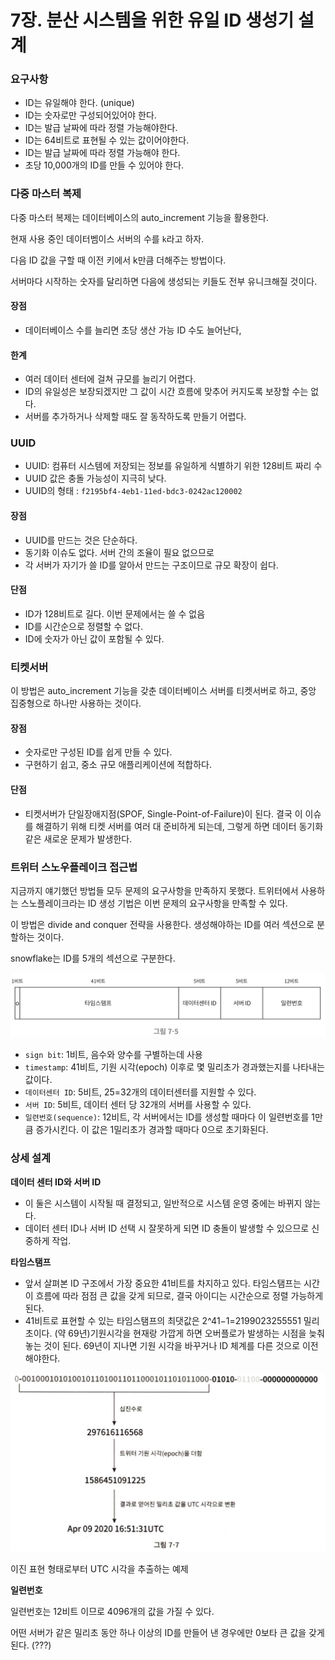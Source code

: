 # 7장. 분산 시스템을 위한 유일 ID 생성기 설계

### 요구사항

- ID는 유일해야 한다. (unique)
- ID는 숫자로만 구성되어있어야 한다.
- ID는 발급 날짜에 따라 정렬 가능해야한다.
- ID는 64비트로 표현될 수 있는 값이어야한다.
- ID는 발급 날짜에 따라 정렬 가능해야 한다.
- 초당 10,000개의 ID를 만들 수 있어야 한다.

### **다중 마스터 복제**

다중 마스터 복제는 데이터베이스의 auto_increment 기능을 활용한다.

현재 사용 중인 데이터벰이스 서버의 수를 `k`라고 하자.

다음 ID 값을 구할 때 이전 키에서 k만큼 더해주는 방법이다.

서버마다 시작하는 숫자를 달리하면 다음에 생성되는 키들도 전부 유니크해질 것이다.

#### 장점

- 데이터베이스 수를 늘리면 초당 생산 가능 ID 수도 늘어난다,

#### 한계

- 여러 데이터 센터에 걸쳐 규모를 늘리기 어렵다.
- ID의 유일성은 보장되겠지만 그 값이 시간 흐름에 맞추어 커지도록 보장할 수는 없다.
- 서버를 추가하거나 삭제할 때도 잘 동작하도록 만들기 어렵다.

### UUID

- UUID: 컴퓨터 시스템에 저장되는 정보를 유일하게 식별하기 위한 128비트 짜리 수
- UUID 값은 충돌 가능성이 지극히 낮다.
- UUID의 형태 : `f2195bf4-4eb1-11ed-bdc3-0242ac120002`

#### 장점

- UUID를 만드는 것은 단순하다.
- 동기화 이슈도 없다. 서버 간의 조율이 필요 없으므로
- 각 서버가 자기가 쓸 ID를 알아서 만드는 구조이므로 규모 확장이 쉽다.

#### 단점

- ID가 128비트로 길다. 이번 문제에서는 쓸 수 없음
- ID를 시간순으로 정렬할 수 없다.
- ID에 숫자가 아닌 값이 포함될 수 있다.

### 티켓서버

이 방법은 auto_increment 기능을 갖춘 데이터베이스 서버를 티켓서버로 하고, 중앙 집중형으로 하나만 사용하는 것이다.

#### 장점

- 숫자로만 구성된 ID를 쉽게 만들 수 있다.
- 구현하기 쉽고, 중소 규모 애플리케이션에 적합하다.

#### 단점

- 티켓서버가 단일장애지점(SPOF, Single-Point-of-Failure)이 된다. 결국 이 이슈를 해결하기 위해 티켓 서버를 여러 대 준비하게 되는데, 그렇게 하면 데이터 동기화같은 새로운 문제가 발생한다.

### 트위터 스노우플레이크 접근법

지금까지 얘기했던 방법들 모두 문제의 요구사항을 만족하지 못했다.
트위터에서 사용하는 스노플레이크라는 ID 생성 기법은 이번 문제의 요구사항을 만족할 수 있다.

이 방법은 divide and conquer 전략을 사용한다.
생성해야하는 ID를 여러 섹션으로 분할하는 것이다.

snowflake는 ID를 5개의 섹션으로 구분한다.

![Alt text](image.png)

- `sign bit`: 1비트, 음수와 양수를 구별하는데 사용
- `timestamp`: 41비트, 기원 시각(epoch) 이후로 몇 밀리초가 경과했는지를 나타내는 값이다.
- `데이터센터 ID`: 5비트, 25=32개의 데이터센터를 지원할 수 있다.
- `서버 ID`: 5비트, 데이터 센터 당 32개의 서버를 사용할 수 있다.
- `일련번호(sequence)`: 12비트, 각 서버에서는 ID를 생성할 때마다 이 일련번호를 1만큼 증가시킨다. 이 값은 1밀리초가 경과할 때마다 0으로 초기화된다.

### 상세 설계

**데이터 센터 ID와 서버 ID**

- 이 둘은 시스템이 시작될 때 결정되고, 일반적으로 시스템 운영 중에는 바뀌지 않는다.
- 데이터 센터 ID나 서버 ID 선택 시 잘못하게 되면 ID 충돌이 발생할 수 있으므로 신중하게 작업.

**타임스탬프**

- 앞서 살펴본 ID 구조에서 가장 중요한 41비트를 차지하고 있다. 타임스탬프는 시간이 흐름에 따라 점점 큰 값을 갖게 되므로, 결국 아이디는 시간순으로 정렬 가능하게 된다.
- 41비트로 표현할 수 있는 타임스탬프의 최댓값은 2^41−1=2199023255551 밀리초이다. (약 69년)기원시각을 현재랑 가깝게 하면 오버플로가 발생하는 시점을 늦춰놓는 것이 된다. 69년이 지나면 기원 시각을 바꾸거나 ID 체계를 다른 것으로 이전해야한다.

![Alt text](image-1.png)

이진 표현 형태로부터 UTC 시각을 추출하는 예제

**일련번호**

일련번호는 12비트 이므로 4096개의 값을 가질 수 있다.

어떤 서버가 같은 밀리초 동안 하나 이상의 ID를 만들어 낸 경우에만 0보타 큰 값을 갖게 된다. (???)